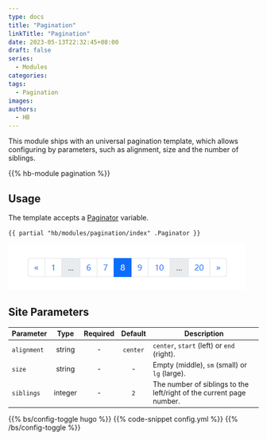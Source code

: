 ```yaml
---
type: docs
title: "Pagination"
linkTitle: "Pagination"
date: 2023-05-13T22:32:45+08:00
draft: false
series:
  - Modules
categories:
tags:
  - Pagination
images:
authors:
  - HB
---
```


This module ships with an universal pagination template, which allows configuring by parameters, such as alignment, size and the number of siblings.

<!--more-->

{{% hb-module pagination %}}

## Usage

The template accepts a [Paginator](https://gohugo.io/templates/pagination/#list-paginator-pages) variable.

```go-html-template
{{ partial "hb/modules/pagination/index" .Paginator }}
```

![Pagination example](example.png#center)

## Site Parameters

| Parameter   |  Type   | Required | Default  | Description                                                          |
| ----------- | :-----: | :------: | :------: | -------------------------------------------------------------------- |
| `alignment` | string  |    -     | `center` | `center`, `start` (left) or `end` (right).                           |
| `size`      | string  |    -     |    -     | Empty (middle), `sm` (small) or `lg` (large).                       |
| `siblings`  | integer |    -     |   `2`    | The number of siblings to the left/right of the current page number. |

{{% bs/config-toggle hugo %}}
{{% code-snippet config.yml %}}
{{% /bs/config-toggle %}}
